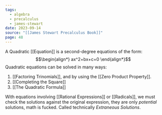 ```yaml
---
tags:
  - algebra
  - precalculus
  - james-stewart
date: 2023-09-14
source: "[[James Stewart Precalculus Book]]"
page: 48
---
```

A Quadratic [[Equation]] is a second-degree equations of the form:
$$\begin{align*}
ax^2+bx+c=0
	\end{align*}$$Quadratic equations can be solved in many ways:
1. [[Factoring Trinomials]], and by using the [[Zero Product Property]].
2. [[Completing the Square]] 
3. [[The Quadratic Formula]] 

With equations involving [[Rational Expressions]] or [[Radicals]], we must check the solutions against the original expression, they are only *potential* solutions, math is fucked. Called technically *Extraneous Solutions*.

